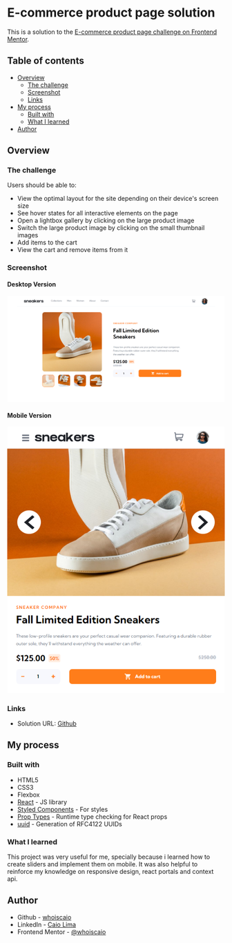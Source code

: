 # E-commerce product page solution

This is a solution to the [E-commerce product page challenge on Frontend Mentor](https://www.frontendmentor.io/challenges/ecommerce-product-page-UPsZ9MJp6).

## Table of contents

- [Overview](#overview)
  - [The challenge](#the-challenge)
  - [Screenshot](#screenshot)
  - [Links](#links)
- [My process](#my-process)
  - [Built with](#built-with)
  - [What I learned](#what-i-learned)
- [Author](#author)

## Overview

### The challenge

Users should be able to:

- View the optimal layout for the site depending on their device's screen size
- See hover states for all interactive elements on the page
- Open a lightbox gallery by clicking on the large product image
- Switch the large product image by clicking on the small thumbnail images
- Add items to the cart
- View the cart and remove items from it

### Screenshot

#### Desktop Version

![](./.github/desktop-version-screenshot.png)

#### Mobile Version

![](./.github/mobile-version-screenshot.png)

### Links

- Solution URL: [Github](https://github.com/whoiscaio/product-page)

## My process

### Built with

- HTML5
- CSS3
- Flexbox
- [React](https://reactjs.org/) - JS library
- [Styled Components](https://styled-components.com/) - For styles
- [Prop Types](https://www.npmjs.com/package/prop-types) - Runtime type checking for React props
- [uuid](https://www.npmjs.com/package/uuid) - Generation of RFC4122 UUIDs

### What I learned

This project was very useful for me, specially because i learned how to create sliders and implement them on mobile.
It was also helpful to reinforce my knowledge on responsive design, react portals and context  api.

## Author

- Github - [whoiscaio](https://github.com/whoiscaio)
- LinkedIn - [Caio Lima](https://linkedin.com/in/lima-caio)
- Frontend Mentor - [@whoiscaio](https://www.frontendmentor.io/profile/whoiscaio)

